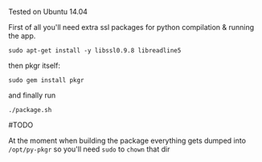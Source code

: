 Tested on Ubuntu 14.04

First of all you'll need extra ssl packages for python compilation & running the
app.

```
sudo apt-get install -y libssl0.9.8 libreadline5
```

then pkgr itself:

```
sudo gem install pkgr
```

and finally run

```
./package.sh
```


#TODO

At the moment when building the package everything gets dumped into
`/opt/py-pkgr` so you'll need `sudo` to `chown` that dir

